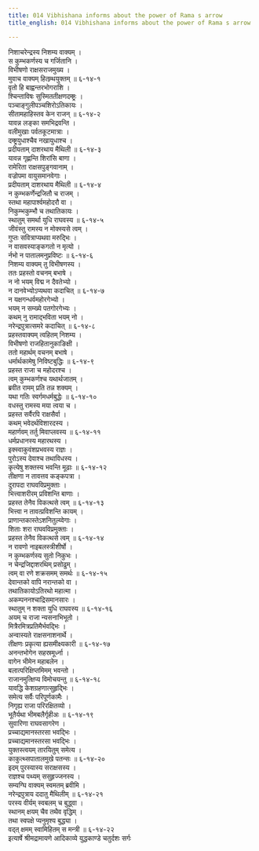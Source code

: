 ```yaml
---
title: 014 Vibhishana informs about the power of Rama s arrow
title_english: 014 Vibhishana informs about the power of Rama s arrow

---
```


<div class="audioEmbed"  caption="श्रीराम-हरिसीताराममूर्ति-घनपाठिभ्यां वचनम्" src="https://archive.org/download/Ramayana-recitation-Sriram-harisItArAmamUrti-Ghanapaati-v2/Kanda_6/Kanda_6_YK-014-Vibhishana_informs_about_the_power_of_Rama_s_arrow.mp3"></div>

निशाचरेन्द्रस्य निशम्य वाक्यम् ।  
स कुम्भकर्णस्य च गर्जितानि ।  
विभीषणो राक्षसराजमुख्य ।  
मुवाच वाक्यम् हितम्र्थयुक्तम् ॥ ६-१४-१  
वृतो हि बाह्वन्तरभोगराशि ।  
श्चिन्ताविषः सुस्मिततीक्षणदम्ष्ट्रः ।  
पञ्चाङ्गुलीपञ्चशिरोऽतिकायः ।  
सीतामहाहिस्तव केन राजन् ॥ ६-१४-२  
यावन्न लङ्का समभिद्रवन्ति ।  
वलीमुखाः पर्वतकूटमात्राः ।  
दम्ष्ट्रयुधाश्चैव नखायुधाश्च ।  
प्रदीयताम् दाशरथाय मैथिली ॥ ६-१४-३  
यावन्न गृह्णन्ति शिरांसि बाणा ।  
रामेरिता राक्षसपुङ्गवानाम् ।  
वज्रोपमा वायुसमानवेगाः ।  
प्रदीयताम् दाशरथाय मैथिली ॥ ६-१४-४  
न कुम्भकर्णेन्द्रजितौ च राजम् ।  
स्तथा महापार्श्वमहोदरौ वा ।  
निकुम्भकुम्भौ च तथातिकायः ।  
स्थातुम् समर्था युधि राघवस्य ॥ ६-१४-५  
जीवंस्तु रामस्य न मोक्स्यसे त्वम् ।  
गुप्तः सवित्राप्यथवा मरुद्भिः ।  
न वासवस्याङ्कगतो न मृत्यो ।  
र्नभो न पातालमनुप्रविष्टः ॥ ६-१४-६  
निशम्य वाक्यम् तु विभीषणस्य ।  
ततः प्रहस्तो वचनम् बभाषे ।  
न नो भयम् विद्म न दैवतेभ्यो ।  
न दानवेभ्योऽप्यथवा कदाचित् ॥ ६-१४-७  
न यक्षगन्धर्वमहोरगेभ्यो ।  
भयम् न सम्ख्ये पतगोरगेभ्यः ।  
कथम् नु रामाद्भविता भयम् नो ।  
नरेन्द्रपुत्रात्समरे कदाचित् ॥ ६-१४-८  
प्रहस्तवाक्यम् त्वहितम् निशम्य ।  
विभीषणो राजहितानुकाङिक्षी ।  
ततो महार्थम् वचनम् बभाषे ।  
धर्मार्थकामेषु निविष्टबुद्धिः ॥ ६-१४-९  
प्रहस्त राजा च महोदरश्च ।  
त्वम् कुम्भकर्णश्च यथार्थजातम् ।  
ब्रवीत रामम् प्रति तन्न शक्यम् ।  
यथा गतिः स्वर्गमधर्मबुद्धेः ॥ ६-१४-१०  
वधस्तु रामस्य मया त्वया च ।  
प्रहस्त सर्वैरपि राक्षसैर्वा ।  
कथम् भवेदर्थविशारदस्य ।  
महार्णवम् तर्तु मिवाप्लवस्य ॥ ६-१४-११  
धर्मप्रधानस्य महारथस्य ।  
इक्स्वाकुवंशप्रभवस्य राज्ञः ।  
पुरोऽस्य देवाश्च तथाविधस्य ।  
कृत्येषु शक्तस्य भवन्ति मूढाः ॥ ६-१४-१२  
तीक्षणा न तावत्तव कङ्कपत्रा ।  
दुरापदा राघवविप्रमुक्ताः ।  
भित्त्वाशरीरम् प्रविशन्ति बाणाः ।  
प्रहस्त तेनैव विकत्थसे त्वम् ॥ ६-१४-१३  
भित्त्वा न तावत्प्रविशन्ति कायम् ।  
प्राणान्तकास्तेऽशनितुल्य्वेगाः ।  
शिताः शरा राघवविप्रमुक्ताः ।  
प्रहस्त तेनैव विकत्थसे त्वम् ॥ ६-१४-१४  
न रावणो नाइबलस्त्रीशीर्षो ।  
न कुम्भकर्णस्य सुतो निकुभः ।  
न चेन्द्रजिद्दाशरथिम् प्रसोढुम् ।  
त्वम् वा रणे शक्रसमम् समर्थः ॥ ६-१४-१५  
देवान्तको वापि नरान्तको वा ।  
तथातिकायोऽतिरथो महात्मा ।  
अकम्पननश्चाद्रिसमानसारः ।  
स्थातुम् न शक्ता युधि राघवस्य ॥ ६-१४-१६  
अयम् च राजा न्यसनाभिभूतो ।  
मित्रैरमित्रप्रतिमैर्भवद्भिः ।  
अन्वास्यते राक्षसनाशनार्थे ।  
तीक्षणः प्रकृत्या ह्यसमीक्ष्यकारी ॥ ६-१४-१७  
अनन्तभोगेन सहस्रमूर्ध्ना ।  
वागेन भीमेन महाबलेन ।  
बलात्परिक्षिप्तमिमम् भवन्तो ।  
राजानमुत्क्षिप्य विमोचयन्तु ॥ ६-१४-१८  
यावद्धि केशग्रहणात्सुहृद्भिः ।  
समेत्य सर्वैः परिपूर्णकामैः ।  
निगृह्य राजा परिरक्षितव्यो ।  
भूतैर्यथा भीमबलैर्गृहीअः ॥ ६-१४-१९  
सुवारिणा राघवसागरेण ।  
प्रच्चाद्यमानस्तरसा भवद्भिः ।  
प्रच्चाद्यमानस्तरसा भवद्भिः ।  
युक्तस्त्वयम् तारयितुम् समेत्य ।  
काकुत्थ्सपातालमुखे पतन्सः ॥ ६-१४-२०  
इदम् पुरस्यास्य सराक्षसस्य ।  
राज्ञश्च पथ्यम् ससुहृज्जनस्य ।  
सम्यग्घि वाक्यम् स्वमतम् ब्रवीमि ।  
नरेन्द्रपुत्राय ददातु मैथिलीम् ॥ ६-१४-२१  
परस्य वीर्यम् स्वबलम् च बुद्ध्वा ।  
स्थानम् क्षयम् चैव तथैव वृद्धिम् ।  
तथा स्वपक्षे प्यनुमृश्य बुद्ध्या ।  
वद्त् क्षमम् स्वामिहितम् स मन्त्री ॥ ६-१४-२२  
इत्यार्षे श्रीमद्रामायणे आदिकाव्ये युद्धकाण्डे चतुर्दशः सर्गः